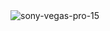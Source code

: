 <img src="https://private-user-images.githubusercontent.com/136888514/312549593-9280de2b-2f2f-43e6-8a23-862d9a429910.jpg?jwt=eyJhbGciOiJIUzI1NiIsInR5cCI6IkpXVCJ9.eyJpc3MiOiJnaXRodWIuY29tIiwiYXVkIjoicmF3LmdpdGh1YnVzZXJjb250ZW50LmNvbSIsImtleSI6ImtleTUiLCJleHAiOjE3MTAzNTE5NDIsIm5iZiI6MTcxMDM1MTY0MiwicGF0aCI6Ii8xMzY4ODg1MTQvMzEyNTQ5NTkzLTkyODBkZTJiLTJmMmYtNDNlNi04YTIzLTg2MmQ5YTQyOTkxMC5qcGc_WC1BbXotQWxnb3JpdGhtPUFXUzQtSE1BQy1TSEEyNTYmWC1BbXotQ3JlZGVudGlhbD1BS0lBVkNPRFlMU0E1M1BRSzRaQSUyRjIwMjQwMzEzJTJGdXMtZWFzdC0xJTJGczMlMkZhd3M0X3JlcXVlc3QmWC1BbXotRGF0ZT0yMDI0MDMxM1QxNzQwNDJaJlgtQW16LUV4cGlyZXM9MzAwJlgtQW16LVNpZ25hdHVyZT1kZWY2ZGM5MTc3YjJlOGE3ODgxZDM1YWQ3ZGExZDYyODBiNDc4ZjVjNTE1MjM3OTBkOWZlMDFmMjdmZWFhZTc4JlgtQW16LVNpZ25lZEhlYWRlcnM9aG9zdCZhY3Rvcl9pZD0wJmtleV9pZD0wJnJlcG9faWQ9MCJ9.Sps2hyd8A9d9nQVLm2SOEINtstFa5-JXzxzfGQO1mNU" alt="sony-vegas-pro-15" style="max-width: 100%;">
